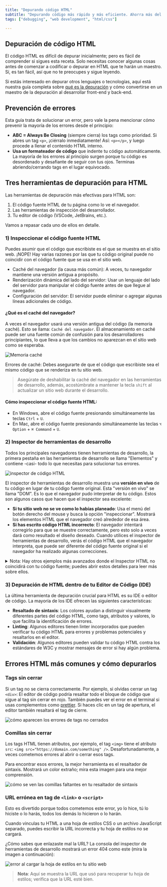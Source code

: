 ```yaml
---
title: "Depurando código HTML"
subtitle: "Depurando código más rápido y más eficiente. Ahorra más del 50% de tu tiempo de depuración al codificar HTML."
tags: ["debugging", "web development", "html/css"]

--- 
```


## Depuración de código HTML

El código HTML es difícil de depurar inicialmente; pero es fácil de comprender si sigues esta receta. Solo necesitas conocer algunas cosas antes de comenzar a codificar o depurar en HTML que te harán un maestro. Sí, es tan fácil, así que no te preocupes y sigue leyendo.

Si estás interesado en depurar otros lenguajes o tecnologías, aquí está nuestra guía completa sobre [qué es la depuración](https://4geeks.com/es/lesson/que-es-depurar-codigo) y cómo convertirse en un maestro de la depuración al desarrollar front-end y back-end.

## Prevención de errores

Esta guía trata de solucionar un error, pero vale la pena mencionar cómo prevenir la mayoría de los errores desde el principio:
+ **ABC = Always Be Closing** (siempre cierra) los tags como prioridad. Si abres un tag `<p>`, ¡ciérralo inmediatamente! Así: `<p></p>`, y luego procede a llenar el contenido HTML interno.
+ **Usa un formateador de código** que indente tu código automáticamente. La mayoría de los errores al principio surgen porque tu código es desordenado y desafiante de seguir con tus ojos. Terminas abriendo/cerrando tags en el lugar equivocado.

## Tres herramientas de depuración para HTML

Las herramientas de depuración más efectivas para HTML son:
1. El código fuente HTML de tu página como lo ve el navegador.
2. Las herramientas de inspección del desarrollador.
3. Tu editor de código (VSCode, JetBrains, etc.).

Vamos a repasar cada uno de ellos en detalle.

### 1) Inspeccionar el código fuente HTML

Puedes asumir que el código que escribiste es el que se muestra en el sitio web. ¡NOPE! Hay varias razones por las que tu código original puede no coincidir con el código fuente que se usa en el sitio web.

+ Caché del navegador (la causa más común): A veces, tu navegador mantiene una versión antigua a propósito.
+ Renderización dinámica del lado del servidor: Usar un lenguaje del lado del servidor para manipular el código fuente antes de que llegue al navegador.
+ Configuración del servidor: El servidor puede eliminar o agregar algunas líneas adicionales de código.

#### ¿Qué es el caché del navegador?

A veces el navegador usará una versión antigua del código (la memoria caché). Esto se llama: `Caché del navegador`. El almacenamiento en caché puede ser una fuente común de confusión para los desarrolladores principiantes, lo que lleva a que los cambios no aparezcan en el sitio web como se esperaba.

![Memoria caché](https://storage.googleapis.com/media-breathecode/c554b1b12abd3b8e7392151ceb31ed2f367e673e99f890e0a7c70ea4df7f68ad)

Errores de caché: Debes asegurarte de que el código que escribiste sea el mismo código que se renderiza en tu sitio web.

> Asegúrate de deshabilitar la caché del navegador en las herramientas de desarrollo, además, acostúmbrate a mantener la tecla `shift` al actualizar un sitio web durante el desarrollo.

#### Cómo inspeccionar el código fuente HTML:

+ En Windows, abre el código fuente presionando simultáneamente las teclas `Ctrl` + `U`.
+ En Mac, abre el código fuente presionando simultáneamente las teclas `⌥ Option` + `⌘ Command` + `U`.

### 2) Inspector de herramientas de desarrollo

Todos los principales navegadores tienen herramientas de desarrollo, la primera pestaña en las herramientas de desarrollo se llama "Elementos" y contiene -casi- todo lo que necesitas para solucionar tus errores.

![inspector de código HTML](https://i.imgur.com/Fca0Hkm.gif?raw=true)

El inspector de herramientas de desarrollo muestra una **versión en vivo** de tu código en lugar de tu código fuente original. Esta "versión en vivo" se llama "DOM". Es lo que el navegador pudo interpretar de tu código. Estos son algunos casos que hacen que el inspector sea excelente:

+ **Si tu sitio web no se ve como lo habías planeado**: Usa el menú del botón derecho del mouse y busca la opción "inspeccionar". Mostrará los elementos HTML que el navegador creó alrededor de esa área.
+ **Si has escrito código HTML incorrecto**: El navegador intentará corregirlo para que se muestre correctamente, pero esto solo a veces dará como resultado el diseño deseado. Cuando utilices el inspector de herramientas de desarrollo, verás el código HTML que el navegador interpreta, que puede ser diferente del código fuente original si el navegador ha realizado algunas correcciones.

<details>
 <summary>Nota: Hay otros ejemplos más avanzados donde el Inspector HTML no coincidirá con tu código fuente; puedes abrir estos detalles para leer más sobre ellos.</summary>

+ Minificación: A veces, los sitios web comprimen y optimizan el código para tiempos de carga más rápidos. El inspector HTML mostrará el código minificado, que puede ser difícil de leer.

+ Extensiones del navegador: Los bloqueadores de anuncios o bloqueadores de scripts modifican el código mostrado en el inspector HTML. 

+ Renderizado del lado del servidor: el inspector HTML mostrará el código renderizado en el servidor en lugar del código fuente.
</details>

### 3) Depuración de HTML dentro de tu Editor de Código (IDE)

La última herramienta de depuración crucial para HTML es su IDE o editor de código. La mayoría de los IDE ofrecen las siguientes características:
+ **Resaltado de sintaxis**: Los colores ayudan a distinguir visualmente diferentes partes del código HTML, como tags, atributos y valores, lo que facilita la identificación de errores.
+ **Linting**: Algunos editores tienen linter incorporados que pueden verificar tu código HTML para errores y problemas potenciales y resaltarlos en el editor.
+ **Validación**: Algunos editores pueden validar tu código HTML contra los estándares de W3C y mostrar mensajes de error si hay algún problema.

## Errores HTML más comunes y cómo depurarlos

### Tags sin cerrar

Si un tag no se cierra correctamente. Por ejemplo, si olvidas cerrar un tag `<div>`: El editor de código podría resaltar todo el bloque de código que sigue al tag sin cerrar en rojo. También puedes ver el error en el terminal si usas complementos como [prettier](https://prettier.io/). Si haces clic en un tag de apertura, el editor también resaltará el tag de cierre.

![cómo aparecen los errores de tags no cerrados](https://i.imgur.com/oJEe61z.png?raw=true)

### Comillas sin cerrar

Los tags HTML tienen atributos, por ejemplo, el tag `<img>` tiene el atributo `src`: `<img src="https://domain.com/something" />`. Desafortunadamente, a veces cometemos errores al abrir o cerrar esos tags.

Para encontrar esos errores, la mejor herramienta es el resaltador de sintaxis. Mostrará un color extraño; mira esta imagen para una mejor comprensión.

![cómo se ven las comillas faltantes en tu resaltador de sintaxis](https://i.imgur.com/JzNqq1W.png?raw=true)

### URL errónea en tag de `<link>` o `<script>`

Esto es divertido porque todos cometemos este error, yo lo hice, tú lo hiciste o lo harás, todos los demás lo hicieron o lo harán.

Cuando vinculas tu HTML a una hoja de estilos CSS o un archivo JavaScript separado, puedes escribir la URL incorrecta y tu hoja de estilos no se cargará.

¿Cómo sabes que enlazaste mal la URL? La consola del inspector de herramientas de desarrollo mostrará un error 404 como este (mira la imagen a continuación):

![error al cargar la hoja de estilos en tu sitio web](https://github.com/breatheco-de/content/blob/master/src/assets/images/wrong-stylesheet-404.png?raw=true)

> **Nota**: Aquí se muestra la URL que usó para recuperar tu hoja de estilos; verifica que la URL esté bien.
